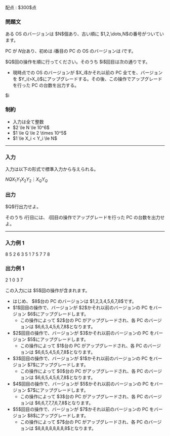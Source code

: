 
<div>

<span>

<span>

<p>
配点 : $300$点
</p>

<div>

<section>

### **問題文**

<p>
ある OS のバージョンは $N$個あり、古い順に $1,2,\dots,N$の番号がついています。

PC が $N$台あり、初めは $i$番目の PC の OS のバージョンは $i$です。
</p>

<p>
$Q$回の操作を順に行ってください。そのうち $i$回目は次の通りです。
</p>

<ul>

<li>
現時点での OS のバージョンが $X_i$かそれ以前の PC 全てを、バージョンを $Y_i(>X_i)$にアップグレードする。その後、この操作でアップグレードを行った PC の台数を出力する。
</li>

</ul>

<p>
$i<Q$について、 $i$回目の操作でのアップグレードが行われた状態で $i+1$回目の操作に進むことに注意してください。
</p>

</section>

</div>

<div>

<section>

### **制約**

<ul>

<li>
入力は全て整数
</li>

<li>
$2 \le N \le 10^6$
</li>

<li>
$1 \le Q \le 2 \times 10^5$
</li>

<li>
$1 \le X_i < Y_i \le N$
</li>

</ul>

</section>

</div>

---

<div>

<div>

<section>

### **入力**

<p>
入力は以下の形式で標準入力から与えられる。
</p>

<div>

$N$$Q$$X_1$$Y_1$$X_2$$Y_2$$\vdots$$X_Q$$Y_Q$
</div>

</section>

</div>

<div>

<section>

### **出力**

<p>
$Q$行出力せよ。

そのうち $i$行目には、 $i$回目の操作でアップグレードを行った PC の台数を出力せよ。
</p>

</section>

</div>

</div>

---

<div>

<section>

### **入力例 1**

<div>

8 5
2 6
3 5
1 7
5 7
7 8

</div>

</section>

</div>

<div>

<section>

### **出力例 1**

<div>

2
1
0
3
7

</div>

<p>
この入力には $5$回の操作が含まれます。
</p>

<ul>

<li>
はじめ、 $8$台の PC のバージョンは $1,2,3,4,5,6,7,8$です。
</li>

<li>
$1$回目の操作で、バージョンが $2$かそれ以前のバージョンの PC をバージョン $6$にアップグレードします。
<ul>

<li>
この操作によって $2$台の PC がアップグレードされ、各 PC のバージョンは $6,6,3,4,5,6,7,8$となります。
</li>

</ul>

</li>

<li>
$2$回目の操作で、バージョンが $3$かそれ以前のバージョンの PC をバージョン $5$にアップグレードします。
<ul>

<li>
この操作によって $1$台の PC がアップグレードされ、各 PC のバージョンは $6,6,5,4,5,6,7,8$となります。
</li>

</ul>

</li>

<li>
$3$回目の操作で、バージョンが $1$かそれ以前のバージョンの PC をバージョン $7$にアップグレードします。
<ul>

<li>
この操作によって $0$台の PC がアップグレードされ、各 PC のバージョンは $6,6,5,4,5,6,7,8$となります。
</li>

</ul>

</li>

<li>
$4$回目の操作で、バージョンが $5$かそれ以前のバージョンの PC をバージョン $7$にアップグレードします。
<ul>

<li>
この操作によって $3$台の PC がアップグレードされ、各 PC のバージョンは $6,6,7,7,7,6,7,8$となります。
</li>

</ul>

</li>

<li>
$5$回目の操作で、バージョンが $7$かそれ以前のバージョンの PC をバージョン $8$にアップグレードします。
<ul>

<li>
この操作によって $7$台の PC がアップグレードされ、各 PC のバージョンは $8,8,8,8,8,8,8,8$となります。
</li>

</ul>

</li>

</ul>

</section>

</div>

</span>

</span>

</div>
